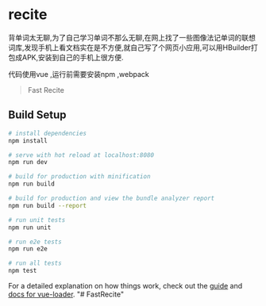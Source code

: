 # recite
背单词太无聊,为了自己学习单词不那么无聊,在网上找了一些图像法记单词的联想词库,发现手机上看文档实在是不方便,就自己写了个网页小应用,可以用HBuilder打包成APK,安装到自己的手机上很方便.




代码使用vue ,运行前需要安装npm ,webpack

> Fast Recite

## Build Setup

``` bash
# install dependencies
npm install

# serve with hot reload at localhost:8080
npm run dev

# build for production with minification
npm run build

# build for production and view the bundle analyzer report
npm run build --report

# run unit tests
npm run unit

# run e2e tests
npm run e2e

# run all tests
npm test
```

For a detailed explanation on how things work, check out the [guide](http://vuejs-templates.github.io/webpack/) and [docs for vue-loader](http://vuejs.github.io/vue-loader).
"# FastRecite" 
